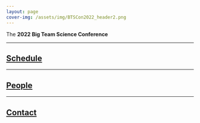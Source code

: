 ```yaml
---
layout: page
cover-img: /assets/img/BTSCon2022_header2.png
---
```


<!---
Notes
- When using colors, use the color-blind palette from Wong (https://www.nature.com/articles/nmeth.1618.pdf?origin=ppub)
	- logo and project placeholders follow it.
--->

The **2022 Big Team Science Conference** 


***
## [Schedule]({{site.baseurl}}/schedule/) 


***
## [People]({{site.baseurl}}/people/) 

 
***
## [Contact]({{site.baseurl}}/contact/) 


